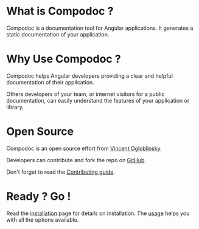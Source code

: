 # What is Compodoc ?

Compodoc is a documentation tool for Angular applications. It generates a static documentation of your application.

# Why Use Compodoc ?

Compodoc helps Angular developers providing a clear and helpful documentation of their application.

Others developers of your team, or internet visitors for a public documentation, can easily understand the features of your application or library.

# Open Source

Compodoc is an open source effort from [Vincent Ogloblinsky](http://www.vincentogloblinsky.com).

Developers can contribute and fork the repo on [GitHub](https://github.com/compodoc/compodoc).

Don't forget to read the [Contributing guide](https://github.com/compodoc/compodoc/blob/master/.github/CONTRIBUTING.md).

# Ready ? Go !

Read the [installation](./installation.html) page for details on installation. The [usage]([./usage.html) helps you with all the options available.
